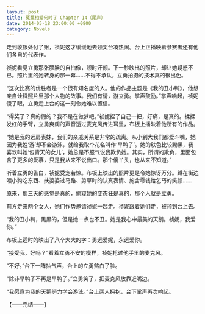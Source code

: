 ```yaml
---
layout: post
title: 冤冤相爱何时了 Chapter 14（尾声）
date: 2014-05-18 23:00:00 +0800
category: Novels
---
```

走到收银处付了账，祯妮这才缓缓地去领奖台凑热闹。台上正播映着参赛者还有他们各自的代表作。

祯妮看见立勇那张腼腆的自拍像，顿时汗颜。下一秒映出的照片，却让她疑惑不已。照片里的她转身的那一幕……不得不承认，立勇拍摄的技术真的很出色。

“这次比赛的优胜者是一个很有知名度的人。他的作品主题是《我的丑小鸭》，他想亲自诠释照片里那个人物的故事。我们有请，游立勇。掌声鼓励。”掌声响起，祯妮傻了眼，立勇走上台的这一刻令她难以置信。

“得奖了？真的假的？我不是在做梦吧。”祯妮捏了自己一把，好痛，是真的。揉揉发红的手臂，立勇爽朗的声音透过麦克风传进耳里，布板上播映着他所有的作品。

“她是我的远房表妹，我们的亲戚关系是非常的疏离。从小到大我们都爱斗嘴，她因为我姓‘游’却不会游泳，就给我取个花名叫作‘旱鸭子’。她的肤色比较黝黑，我喜欢叫她‘包青天的女儿’，她总是不服气说我欺负她。其实，所谓的欺负，里面包含了更多的爱慕，只是我从来不说出口。那个傻丫头，也从来不知道。”

听着立勇的告白，祯妮受宠若惊。布板上映出的照片更是令她惊讶万分。蹲在街边喂小狗吃东西、扶婆婆过马路、剪草时的认真表情、施舍零钱给乞丐的笑颜……

原来，那三天的感觉是真的，偷窥她的变态狂是真的，那个人就是立勇。

前方走来两个女人，她们作势邀请祯妮一起走。祯妮跟着她们走，被领到台上去。

“我的丑小鸭，黑黑的，但是她一点也不丑。她是我心中最美的天鹅。祯妮，我爱你。”

布板上适时的映出了八个大大的字：勇远爱妮，永远爱你。

“接受我，好吗？”看着立勇不安的模样，祯妮抢过他手里的麦克风。

“不好。”台下一阵抽气声，台上的立勇煞白了脸。

“除非旱鸭子不再是旱鸭子。”立勇笑了，把麦克风放靠近嘴边。

“我愿意为我的天鹅努力学会游泳。”台上两人拥抱，台下掌声再次响起。

【——完结——】

